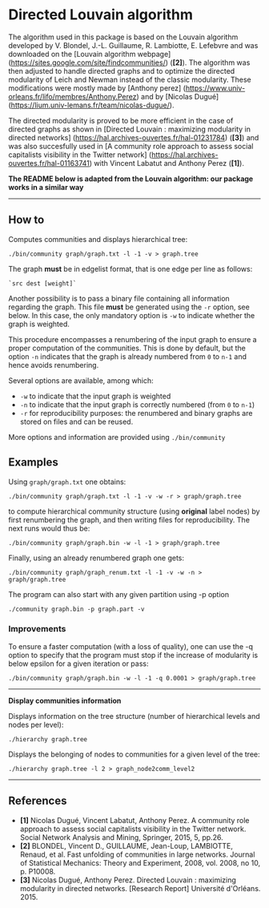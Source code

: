 # Directed Louvain algorithm

The algorithm used in this package is based on the Louvain algorithm developed by V. Blondel, J.-L. Guillaume, R. Lambiotte, E. Lefebvre and was downloaded on the [Louvain algorithm webpage] (https://sites.google.com/site/findcommunities/) (**[2]**).
The algorithm was then adjusted to handle directed graphs and to optimize the directed modularity of Leich and Newman instead of the classic modularity.
These modifications were mostly made by [Anthony perez] (https://www.univ-orleans.fr/lifo/membres/Anthony.Perez) and by [Nicolas Dugué] (https://lium.univ-lemans.fr/team/nicolas-dugue/).

The directed modularity is proved to be more efficient in the case of directed graphs as shown in [Directed Louvain : maximizing modularity in directed networks] (https://hal.archives-ouvertes.fr/hal-01231784) (**[3]**) and was also succesfully used in [A community role approach to assess social capitalists visibility in the Twitter network] (https://hal.archives-ouvertes.fr/hal-01163741) with Vincent Labatut and Anthony Perez (**[1]**).

**The README below is adapted from the Louvain algorithm: our package works in a similar way**

-----------------------------------------------------------------------------
## How to 
Computes communities and displays hierarchical tree:

    ./bin/community graph/graph.txt -l -1 -v > graph.tree

The graph **must** be in edgelist format, that is one edge per line as follows:  

    `src dest [weight]`

Another possibility is to pass a binary file containing all information regarding the graph. 
This file **must** be generated using the `-r` option, see below. In this case, the 
only mandatory option is `-w` to indicate whether the graph is weighted. 

This procedure encompasses a renumbering of the input graph to ensure a proper 
computation of the communities. This is done by default, but the option `-n` 
indicates that the graph is already numbered from `0` to `n-1` and hence avoids renumbering. 

Several options are available, among which:
+ `-w` to indicate that the input graph is weighted
+ `-n` to indicate that the input graph is correctly numbered (from `0` to `n-1`)
+ `-r` for reproducibility purposes: the renumbered and binary graphs are stored on 
files and can be reused. 

More options and information are provided using `./bin/community`

## Examples 
Using `graph/graph.txt` one obtains: 

    ./bin/community graph/graph.txt -l -1 -v -w -r > graph/graph.tree

to compute hierarchical community structure (using **original** label nodes) 
by first renumbering the graph, and 
then writing files for reproducibility. The next runs would thus be: 

    ./bin/community graph/graph.bin -w -l -1 > graph/graph.tree

Finally, using an already renumbered graph one gets: 

    ./bin/community graph/graph_renum.txt -l -1 -v -w -n > graph/graph.tree

The program can also start with any given partition using -p option

    ./community graph.bin -p graph.part -v

### Improvements

To ensure a faster computation (with a loss of quality), one can use
the -q option to specify that the program must stop if the increase of
modularity is below epsilon for a given iteration or pass:

    ./bin/community graph/graph.bin -w -l -1 -q 0.0001 > graph/graph.tree

-----------------------------------------------------------------------------
**Display communities information**

Displays information on the tree structure (number of hierarchical
levels and nodes per level):

    ./hierarchy graph.tree

Displays the belonging of nodes to communities for a given level of
the tree:

    ./hierarchy graph.tree -l 2 > graph_node2comm_level2

-----------------------------------------------------------------------------
## References
* **[1]** Nicolas Dugué, Vincent Labatut, Anthony Perez. A community role approach to assess social capitalists visibility in the Twitter network. Social Network Analysis and Mining, Springer, 2015, 5, pp.26.
* **[2]** BLONDEL, Vincent D., GUILLAUME, Jean-Loup, LAMBIOTTE, Renaud, et al. Fast unfolding of communities in large networks. Journal of Statistical Mechanics: Theory and Experiment, 2008, vol. 2008, no 10, p. P10008.
* **[3]** Nicolas Dugué, Anthony Perez. Directed Louvain : maximizing modularity in directed networks. [Research Report] Université d'Orléans. 2015.
